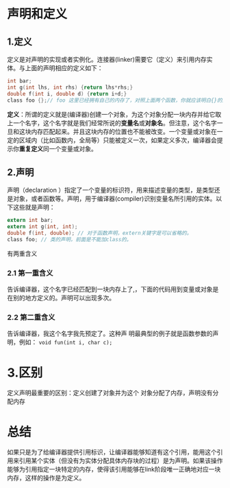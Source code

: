 # 声明和定义
## 1.定义

定义是对声明的实现或者实例化。连接器(linker)需要它（定义）来引用内存实体。与上面的声明相应的定义如下：

```c
int bar;
int g(int lhs, int rhs) {return lhs*rhs;} 
double f(int i, double d) {return i+d;} 
class foo {};// foo 这里已经拥有自己的内存了，对照上面两个函数，你就应该明白{}的用处了吧？
```

**定义**：所谓的定义就是(编译器)创建一个对象，为这个对象分配一块内存并给它取上一个名字，这个名字就是我们经常所说的**变量名**或**对象名**。但注意，这个名字一旦和这块内存匹配起来。并且这块内存的位置也不能被改变。一个变量或对象在一定的区域内（比如函数内，全局等）只能被定义一次，如果定义多次，编译器会提示你**重复定义**同一个变量或对象。

## 2.声明
声明（declaration ）指定了一个变量的标识符，用来描述变量的类型，是类型还是对象，或者函数等。声明，用于编译器(compiler)识别变量名所引用的实体。以下这些就是声明：

```c
extern int bar;
extern int g(int, int);
double f(int, double); // 对于函数声明，extern关键字是可以省略的。
class foo; // 类的声明，前面是不能加class的。
```

有两重含义

### 2.1 第一重含义
告诉编译器，这个名字已经匹配到一块内存上了,，下面的代码用到变量或对象是在别的地方定义的。声明可以出现多次。

### 2.2 第二重含义
告诉编译器，我这个名字我先预定了。这种声
明最典型的例子就是函数参数的声明，例如：
`void fun(int i, char c);`

# 3.区别
定义声明最重要的区别：定义创建了对象并为这个
对象分配了内存，声明没有分配内存

# 总结
如果只是为了给编译器提供引用标识，让编译器能够知道有这个引用，能用这个引用来引用某个实体（但没有为实体分配具体内存块的过程）是为声明。如果该操作能够为引用指定一块特定的内存，使得该引用能够在link阶段唯一正确地对应一块内存，这样的操作是为定义。